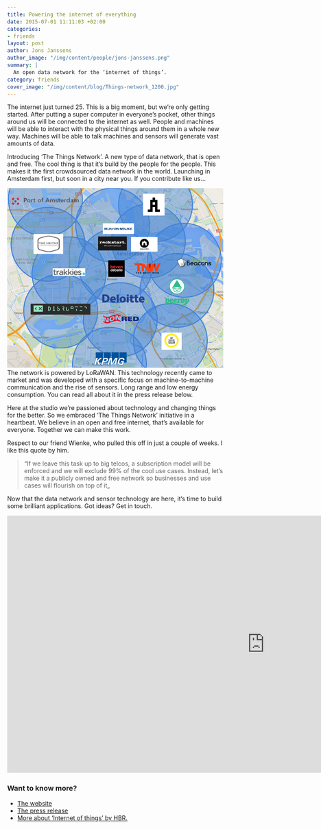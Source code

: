 ```yaml
---
title: Powering the internet of everything
date: 2015-07-01 11:11:03 +02:00
categories:
- friends
layout: post
author: Jons Janssens
author_image: "/img/content/people/jons-janssens.png"
summary: |
  An open data network for the ‘internet of things’.
category: friends
cover_image: "/img/content/blog/Things-network_1200.jpg"
---
```


The internet just turned 25. This is a big moment, but we’re only getting started. After putting a super computer in everyone’s pocket, other things around us will be connected to the internet as well. People and machines will be able to interact with the physical things around them in a whole new way. Machines will be able to talk machines and sensors will generate vast amounts of data.

Introducing ‘The Things Network’. A new type of data network, that is open and free. The cool thing is that it’s build by the people for the people. This makes it the first crowdsourced data network in the world. Launching in Amsterdam first, but soon in a city near you. If you contribute like us…

![Amsterdam things network map](/img/content/blog/Amsterdam-map-square.png) The network is powered by LoRaWAN. This technology recently came to market and was developed with a specific focus on machine-to-machine communication and the rise of sensors. Long range and low energy consumption. You can read all about it in the press release below.

Here at the studio we’re passioned about technology and changing things for the better. So we embraced ‘The Things Network’ initiative in a heartbeat. We believe in an open and free internet, that’s available for everyone. Together we can make this work.

Respect to our friend Wienke, who pulled this off in just a couple of weeks. I like this quote by him.

> “If we leave this task up to big telcos, a subscription model will be enforced and we will exclude 99% of the cool use cases. Instead, let’s make it a publicly owned and free network so businesses and use cases will flourish on top of it„

Now that the data network and sensor technology are here, it’s time to build some brilliant applications. Got ideas? Get in touch.

<p><iframe src="https://player.vimeo.com/video/136731514?color=000000&title=0&byline=0&portrait=0" width="1200" height="600" frameborder="0" webkitallowfullscreen mozallowfullscreen allowfullscreen></iframe></p>

### Want to know more?

  - [The website](http://thethingsnetwork.org/)
  - [The press release](http://thethingsnetwork.pr.co/108437-the-things-network-launches-world-s-first-crowdfunded-internet-of-things-data-network-in-amsterdam-and-the-world-is-next)
  - [More about ‘Internet of things’ by HBR.](https://hbr.org/2014/11/how-smart-connected-products-are-transforming-competition)

